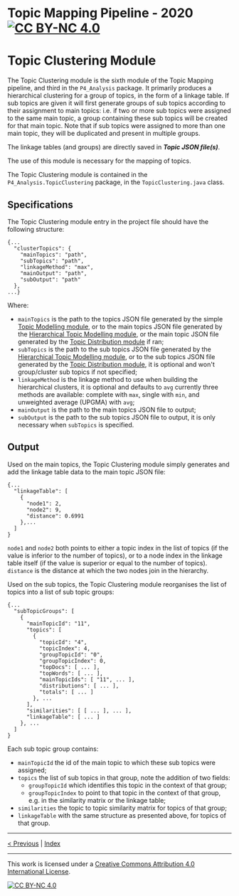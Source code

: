 # Topic Mapping Pipeline - 2020 [![CC BY-NC 4.0][cc-by-nc-shield]][cc-by-nc]
# Topic Clustering Module

The Topic Clustering module is the sixth module of the Topic Mapping pipeline, and third in the `P4_Analysis` package.
It primarily produces a hierarchical clustering for a group of topics, in the form of a linkage table. If sub topics
are given it will first generate groups of sub topics according to their assignment to main topics: i.e. if two or more
sub topics were assigned to the same main topic, a group containing these sub topics will be created for that main
topic. Note that if sub topics were assigned to more than one main topic, they will be duplicated and present in
multiple groups.

The linkage tables (and groups) are directly saved in ***Topic JSON file(s)***.

The use of this module is necessary for the mapping of topics.

The Topic Clustering module is contained in the `P4_Analysis.TopicClustering` package, in the `TopicClustering.java`
class.

## Specifications

The Topic Clustering module entry in the project file should have the following structure:
```json5
{...
  "clusterTopics": {
    "mainTopics": "path",
    "subTopics": "path",
    "linkageMethod": "max",
    "mainOutput": "path",
    "subOutput": "path"
  },
...}
``` 

Where:
- `mainTopics` is the path to the topics JSON file generated by the simple
[Topic Modelling module](ModelModule.md), or to the main topics JSON file generated by the
[Hierarchical Topic Modelling module](ModelModule.md), or the main topic JSON file generated by the [Topic 
Distribution module](TopicDistribution.md) if ran;
- `subTopics` is the path to the sub topics JSON file generated by the
[Hierarchical Topic Modelling module](ModelModule.md), or to the sub topics JSON file generated by the [Topic
Distribution module](TopicDistribution.md), it is optional and won't group/cluster sub topics if not specified;
- `linkageMethod` is the linkage method to use when building the hierarchical clusters, it is optional and defaults 
to `avg` currently three methods are available: complete with `max`, single with `min`, and unweighted average
(UPGMA) with `avg`;
- `mainOutput` is the path to the main topics JSON file to output;
- `subOutput` is the path to the sub topics JSON file to output, it is only necessary when `subTopics` is specified.

## Output

Used on the main topics, the Topic Clustering module simply generates and add the linkage table data to the main
topic JSON file:
```json5
{...
  "linkageTable": [
    {
      "node1": 2,
      "node2": 9,
      "distance": 0.6991
    },...
  ]
}
```
`node1` and `node2` both points to either a topic index in the list of topics (if the value is inferior to the number
of topics), or to a node index in the linkage table itself (if the value is superior or equal to the number of topics).
`distance` is the distance at which the two nodes join in the hierarchy.

Used on the sub topics, the Topic Clustering module reorganises the list of topics into a list of sub topic groups:
```json5
{...
  "subTopicGroups": [
    {
      "mainTopicId": "11",
      "topics": [
        {
          "topicId": "4",
          "topicIndex": 4,
          "groupTopicId": "0",
          "groupTopicIndex": 0,
          "topDocs": [ ... ],
          "topWords": [ ... ],
          "mainTopicIds": [ "11", ... ],
          "distributions": [ ... ],
          "totals": [ ... ]
        }, ...
      ],
      "similarities": [ [ ... ], ... ],
      "linkageTable": [ ... ]
    }, ...
  ]
}
```
Each sub topic group contains:
- `mainTopicId` the id of the main topic to which these sub topics were assigned;
- `topics` the list of sub topics in that group, note the addition of two fields:
    - `groupTopicId` which identifies this topic in the context of that group;
    - `groupTopicIndex` to point to that topic in the context of that group, e.g. in the similarity matrix or the
    linkage table;
- `similarities` the topic to topic similarity matrix for topics of that group;
- `linkageTable` with the same structure as presented above, for topics of that group.

---

[< Previous](TopicDistribution.md) | [Index](index.md) <!-- | [Next >]() -->

---
This work is licensed under a [Creative Commons Attribution 4.0 International
License][cc-by-nc].

[![CC BY-NC 4.0][cc-by-nc-image]][cc-by-nc]

[cc-by-nc]: http://creativecommons.org/licenses/by-nc/4.0/
[cc-by-nc-image]: https://i.creativecommons.org/l/by-nc/4.0/88x31.png
[cc-by-nc-shield]: https://img.shields.io/badge/License-CC%20BY--NC%204.0-lightgrey.svg
